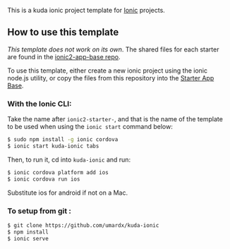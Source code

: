 This is a kuda ionic project template for [Ionic](http://ionicframework.com/docs/) projects.

## How to use this template

*This template does not work on its own*. The shared files for each starter are found in the [ionic2-app-base repo](https://github.com/ionic-team/ionic2-app-base).

To use this template, either create a new ionic project using the ionic node.js utility, or copy the files from this repository into the [Starter App Base](https://github.com/ionic-team/ionic2-app-base).

### With the Ionic CLI:

Take the name after `ionic2-starter-`, and that is the name of the template to be used when using the `ionic start` command below:

```bash
$ sudo npm install -g ionic cordova
$ ionic start kuda-ionic tabs
```

Then, to run it, cd into `kuda-ionic` and run:

```bash
$ ionic cordova platform add ios
$ ionic cordova run ios
```

Substitute ios for android if not on a Mac.

### To setup from git :

```bash
$ git clone https://github.com/umardx/kuda-ionic
$ npm install
$ ionic serve
```
